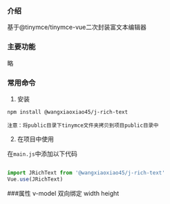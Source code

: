 
### 介绍
基于@tinymce/tinymce-vue二次封装富文本编辑器
### 主要功能

略

### 常用命令

1. 安装
```
npm install @wangxiaoxiao45/j-rich-text

注意：将public目录下tinymce文件夹拷贝到项目public目录中
```

2. 在项目中使用

在`main.js`中添加以下代码

```javascript

import JRichText from '@wangxiaoxiao45/j-rich-text'
Vue.use(JRichText)

```
###属性
v-model  双向绑定
width
height
